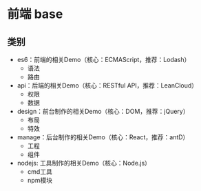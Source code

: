 # 前端 base

## 类别
* es6：前端的相关Demo（核心：ECMAScript，推荐：Lodash）
    * 语法
    * 路由
* api：后端的相关Demo（核心：RESTful API，推荐：LeanCloud）
    * 权限
    * 数据
* design：前台制作的相关Demo（核心：DOM，推荐：jQuery）
    * 布局
    * 特效
* manage：后台制作的相关Demo（核心：React，推荐：antD）
    * 工程
    * 组件
* nodejs: 工具制作的相关Demo（核心：Node.js） 
    * cmd工具
    * npm模块
